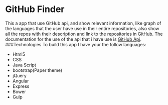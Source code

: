 # GitHub Finder
This a app that use GitHub api, and show relevant information, like graph of the languages that the user have use in their entire repositories, also show all the repos with their description and link to the repositories in GitHub.
The documentation for the use of the api that i have use is [GitHub Api](https://developer.github.com/v3/).
###Technologies
To build this app I have your the follow languages:
- Html5
- CSS
- Java Script
- bootstrap(Paper theme)
- jQuery
- Angular
- Express
- Bower
- Gulp
